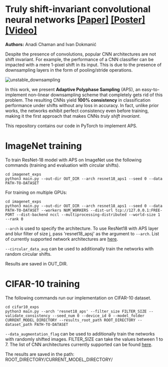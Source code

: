 # Truly shift-invariant convolutional neural networks <a href = 'https://arxiv.org/pdf/2011.14214.pdf'>[Paper]</a> <a href = 'https://www.icloud.com/iclouddrive/0gyJb-RxZ6tCRGe91Ig09E0RA#cvpr_shift_invariant_cnns_poster'>[Poster]</a> <a href = "https://www.youtube.com/watch?v=l2jDxeaSwTs">[Video]</a>
<b>Authors:</b> Anadi Chaman and Ivan Dokmanić

Despite the presence of convolutions, popular CNN architectures are not shift invariant. For example, the performance of a CNN classifier can be impacted with a mere 1-pixel shift in its input. This is due to the presence of downsampling layers in the form of pooling/stride operations.

![unstable_downsampling](https://user-images.githubusercontent.com/12958446/136464199-d858b4b5-3d09-43a3-9a33-eb6393e409db.png)

In this work, we present <b>Adaptive Polyphase Sampling</b> (APS), an easy-to-implement non-linear downsampling scheme that completely gets rid of this problem. The resulting CNNs yield <b>100% consistency</b> in classification performance under shifts without any loss in accuracy. In fact, unlike prior works, the  networks exhibit perfect consistency even before training, making it the first approach that makes CNNs <i>truly shift invariant</i>.

This repository contains our code in PyTorch to implement APS.

# ImageNet training
To train ResNet-18 model with APS on ImageNet use the following commands (training and evaluation with circular shifts).
```
cd imagenet_exps
python3 main.py --out-dir OUT_DIR --arch resnet18_aps1 --seed 0 --data PATH-TO-DATASET
```

For training on multiple GPUs:
```
cd imagenet_exps
python3 main.py --out-dir OUT_DIR --arch resnet18_aps1 --seed 0 --data PATH-TO-DATASET --workers NUM_WORKERS --dist-url tcp://127.0.0.1:FREE-PORT --dist-backend nccl --multiprocessing-distributed --world-size 1 --rank 0
```
```--arch``` is used to specify the architecture. To use ResNet18 with APS layer and blur filter of size j, pass 'resnet18_apsj' as the argument to ```--arch```. List of currently supported network architectures are [here](/imagenet_exps/supported_architectures.txt).

```--circular_data_aug``` can be used to additionally train the networks with random circular shifts. 

Results are saved in OUT_DIR. 

# CIFAR-10 training
The following commands run our implementation on CIFAR-10 dataset.

```
cd cifar10_exps
python3 main.py --arch 'resnet18_aps' --filter_size FILTER_SIZE --validate_consistency --seed_num 0 --device_id 0 --model_folder CURRENT_MODEL_DIRECTORY --results_root_path ROOT_DIRECTORY --dataset_path PATH-TO-DATASET
```
```--data_augmentation_flag``` can be used to additionally train the networks with randomly shifted images. FILTER_SIZE can take the values between 1 to 7. The list of CNN architectures currently supported can be found [here](/cifar10_exps/supported_architectures.txt).

The results are saved in the path: ROOT_DIRECTORY/CURRENT_MODEL_DIRECTORY/

